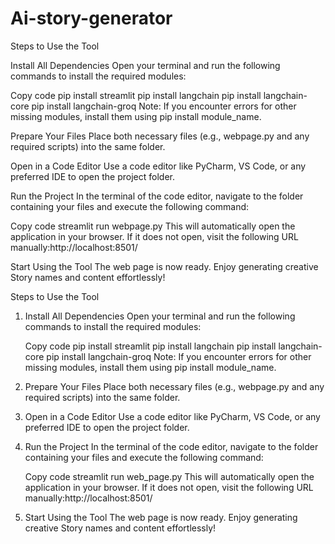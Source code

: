 # Ai-story-generator 

Steps to Use the Tool

Install All Dependencies Open your terminal and run the following commands to install the required modules:

Copy code pip install streamlit pip install langchain pip install langchain-core pip install langchain-groq Note: If you encounter errors for other missing modules, install them using pip install module_name.

Prepare Your Files Place both necessary files (e.g., webpage.py and any required scripts) into the same folder.

Open in a Code Editor Use a code editor like PyCharm, VS Code, or any preferred IDE to open the project folder.

Run the Project In the terminal of the code editor, navigate to the folder containing your files and execute the following command:

Copy code streamlit run webpage.py This will automatically open the application in your browser. If it does not open, visit the following URL manually:http://localhost:8501/

Start Using the Tool The web page is now ready. Enjoy generating creative Story names and content effortlessly!  


Steps to Use the Tool

1. Install All Dependencies
    Open your terminal and run the following commands to install the required modules:

    Copy code
    pip install streamlit
    pip install langchain
    pip install langchain-core
    pip install langchain-groq
    Note: If you encounter errors for other missing modules, install them using pip install module_name.

2. Prepare Your Files
    Place both necessary files (e.g., webpage.py and any required scripts) into the same folder.

3. Open in a Code Editor
    Use a code editor like PyCharm, VS Code, or any preferred IDE to open the project folder.

4. Run the Project
    In the terminal of the code editor, navigate to the folder containing your files and execute the following command:

    Copy code
    streamlit run web_page.py
    This will automatically open the application in your browser.
    If it does not open, visit the following URL manually:http://localhost:8501/

5. Start Using the Tool
    The web page is now ready. Enjoy generating creative Story
    names and content effortlessly!
